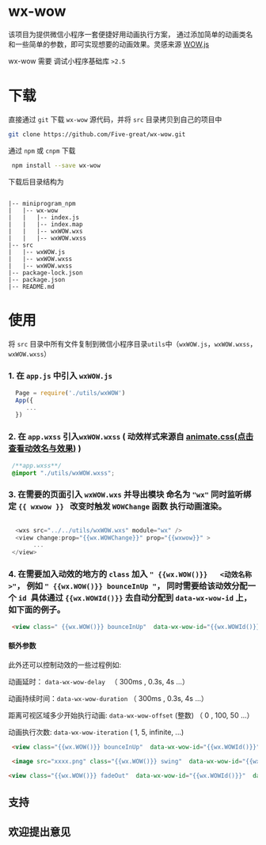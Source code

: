 # wx-wow

该项目为提供微信小程序一套便捷好用动画执行方案， 通过添加简单的动画类名和一些简单的参数，即可实现想要的动画效果。灵感来源 [WOW.js](https://github.com/matthieua/WOW)

wx-wow 需要 调试小程序基础库  `>2.5`


# 下载

直接通过 `git` 下载 `wx-wow` 源代码，并将 `src` 目录拷贝到自己的项目中
```bash
git clone https://github.com/Five-great/wx-wow.git
```

通过 `npm`  或 `cnpm` 下载

 ```bash
  npm install --save wx-wow
 ```
 下载后目录结构为
```javscript

|-- miniprogram_npm
|   |-- wx-wow
|   |   |-- index.js
|   |   |-- index.map
|   |   |-- wxWOW.wxs
|   |   |-- wxWOW.wxss
|-- src
|   |-- wxWOW.js
|   |-- wxWOW.wxss
|   |-- wxWOW.wxss
|-- package-lock.json
|-- package.json
|-- README.md

```

# 使用
将 `src` 目录中所有文件复制到微信小程序目录`utils`中（`wxWOW.js`，`wxWOW.wxss`，`wxWOW.wxss`）


### 1. 在 `app.js` 中引入 `wxWOW.js`
```javascript
  Page = require('./utils/wxWOW')
  App({
     ...
  })
```

### 2. 在 `app.wxss` 引入`wxWOW.wxss` ( 动效样式来源自 [animate.css(点击查看动效名与效果)](https://animate.style)  )

```css
 /**app.wxss**/
 @import "./utils/wxWOW.wxss";

```

### 3. 在需要的页面引入 `wxWOW.wxs` 并导出模块 命名为 `"wx"` 同时监听绑定 `{{ wxwow }} ` 改变时触发 `WOWChange` 函数 执行动画渲染。

```javascript

  <wxs src="../../utils/wxWOW.wxs" module="wx" />
  <view change:prop="{{wx.WOWChange}}" prop="{{wxwow}}" >
       ...
 </view>

```

### 4. 在需要加入动效的地方的 `class` 加入 `" {{wx.WOW()}}   <动效名称>"`， 例如 `" {{wx.WOW()}} bounceInUp "`， 同时需要给该动效分配一个 `id `具体通过  `{{wx.WOWId()}}`  去自动分配到 `data-wx-wow-id` 上，如下面的例子。

```html
 <view class=" {{wx.WOW()}} bounceInUp"  data-wx-wow-id="{{wx.WOWId()}}" > ... </view>
```

#### 额外参数

 此外还可以控制动效的一些过程例如:
  
  动画延时： `data-wx-wow-delay `         （ 300ms , 0.3s, 4s ...）

  动画持续时间：`data-wx-wow-duration`    （ 300ms , 0.3s, 4s ...）
  
  距离可视区域多少开始执行动画:  `data-wx-wow-offset` (整数) （ 0 , 100, 50 ...）

  动画执行次数: `data-wx-wow-iteration`   ( 1, 5, infinite, ...)


```html
 <view class="{{wx.WOW()}} bounceInUp"  data-wx-wow-id="{{wx.WOWId()}}"  data-wx-wow-delay="0.8s" data-wx-wow-offset="500" > ... </view>
 
 <image src="xxxx.png" class="{{wx.WOW()}} swing"  data-wx-wow-id="{{wx.WOWId()}}"  data-wx-wow-delay="0.8s" data-wx-wow-offset="500" data-wx-wow-iteration="5" />

<view class="{{wx.WOW()}} fadeOut"  data-wx-wow-id="{{wx.WOWId()}}"  data-wx-wow-delay="0.8s"  data-wx-wow-duration="3s" > ... </view>
```

## 支持

## 欢迎提出意见
